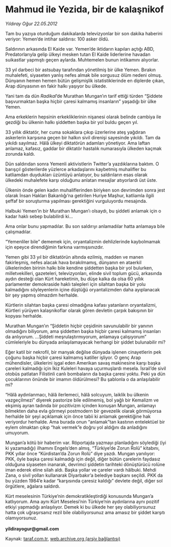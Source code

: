 # Mahmud ile Yezida, bir de kalaşnikof

*Yıldıray Oğur 22.05.2012*

<div class="yazi"><p>Tam bu yazıya oturduğum dakikalarda televizyonlar bir son dakika haberini veriyor: Yemen’de intihar saldırısı: 100 asker öldü. </p>
<p>Saldırının arkasında El Kaide var. Yemen’de iktidarın kapıları açtığı ABD, Predatorlarıyla gelip ülkeyi mesken tutan El Kaide liderlerine havadan suikastlar yapmıştı geçen aylarda. Muhtemelen bunun intikamını alıyorlar. </p>
<p>33 yıl darbeci bir astsubay tarafından yönetilmiş bir ülke Yemen. Bırakın muhalefeti, siyaseten yanlış nefes almak bile sorgusuz ölüm nedeni olmuş. Dünyanın hemen hemen bütün gelişmişlik istatistiklerinde en diplerde çıkan, Arap dünyasının en fakir halkı yaşıyor bu ülkede.</p>
<p>Yani tam da dün <i>Radikal</i>’de Murathan Mungan’ın tarif ettiği türden “Şiddete başvurmaktan başka hiçbir çaresi kalmamış insanların” yaşadığı bir ülke Yemen.</p>
<p>Ama erkeklerin hepsinin erkekliklerinin nişanesi olarak belinde cambiya ile gezdiği bu ülkenin halkı şiddetten başka bir yol buldu geçen yıl. </p>
<p>33 yıllık diktatör, her cuma sokaklara çıkıp üzerlerine ateş yağdıran askerlerin karşısına geçen bir halkın sivil direnişi sayesinde yıkıldı. Tam da yıkıldı sayılmaz. Hâlâ ülkeyi diktatörün adamları yönetiyor. Ama laftan anlamaz, kafasız, gaddar bir diktatör hastalık numarasıyla ülkeden kaçmak zorunda kaldı.</p>
<p>Dün saldırıdan sonra Yemenli aktivistlerin Twitter’a yazdıklarına baktım. O barışçıl gösterilerde yüzlerce arkadaşlarını kaybetmiş muhalifler bu katliamdan duydukları üzüntüyü anlatıyor, bu saldırıların esas olarak ülkedeki muhalefete karşı olduğunu anlatan mesajlar atıyorlardı üst üste. </p>
<p>Ülkenin önde gelen kadın muhaliflerinden biriyken son devrimden sonra jest olarak İnsan Hakları Bakanlığı’na getirilen Huriye Maşhur, katliamla ilgili şeffaf bir soruşturma yapılması gerektiğini vurguluyordu mesajında. </p>
<p>Halbuki Yemen’in bir Murathan Mungan’ı olsaydı, bu şiddeti anlamak için o kadar haklı sebep bulabilirdi ki...</p>
<p>Ama onlar bunu yapmadılar. Bu son saldırıyı anlamadılar hatta anlamaya bile çalışmadılar.</p>
<p>“Yemenliler bile” dememek için, oryantalizmin dehlizlerinde kaybolmamak için epeyce direndiğimin farkına varmışsınızdır. </p>
<p>Yemen gibi 33 yıl bir diktatörün altında ezilmiş, madden ve manen fakirleşmiş, nefes alacak hava bırakılmamış, dünyanın en ataerkil ülkelerinden birinin halkı bile kendine şiddetten başka bir yol bulurken, milletvekilleri, gazeteleri, televizyonları, elinde sivil toplum gücü, arkasında aydın desteği olan Kürt hareketinin, bu düşe kalka da olsa 60 yıllık parlamenter demokraside haklı talepleri için silahtan başka bir yolu kalmadığını söyleyenlerin içine düştüğü oryantalizmden daha ayıplanacak bir şey yapmış olmazdım herhalde. </p>
<p>Kürtlerin silahtan başka çaresi olmadığına kafası yatanların oryantalizmi, Kürtleri yürüyen kalaşnikoflar olarak gören devletin çarpık bakışının bir kopyası herhalde. </p>
<p>Murathan Mungan’ın “Şiddetin hiçbir çeşidinin savunulabilir bir yanının olmadığını biliyorum, ama şiddetten başka hiçbir çaresi kalmamış insanları da anlıyorum. ...Şiddeti meşrulaştırmıyorum, anlamaya çalışıyorum” cümleleriyle bu dünyada anlaşılamayacak herhangi bir şiddet bulunabilir mi?</p>
<p>Eğer katil bir nekrofil, bir manyak değilse dünyada işlenen cinayetlerin pek çoğunu başka hiçbir çaresi kalmamış katiller işliyor. O genç Arap mühendisler, ülkelerini işgal eden Amerikan savaş makinesine karşı başka çareleri kalmadığı için İkiz Kuleleri havaya uçurmuşlardı mesela. İsrail’de sivil otobüs patlatan Filistinli canlı bombaların da başka çaresi yoktu. Peki ya dün çocuklarının önünde bir imamın öldürülmesi? Bu şablonla o da anlaşılabilir mi? </p>
<p>“Hâlâ aydınlanmacı, hâlâ ilerlemeci, hâlâ solcuyum, laiklik bu ülkenin vazgeçilmezi” diyerek pastorize bile edilmemiş, bol yağlı bir Kemalizm ve ekşimiş ayran tadında bir pozitivizm içinden konuşan Mungan, anlamayı bilmekten daha evla görmeyi postmodern bir gevezelik olarak görmüyorsa herhalde bir şeyi açıklamak için önce tabii ki anlamak gerektiğine hak veriyordur herhalde. Ama burada onun “anlamak”tan kastının entelektüel bir eylem olmaktan çıkıp “hak vermek”e doğru yol aldığını da anladığını umuyorum.</p>
<p>Mungan’a kötü bir haberim var. Röportajda yazmayı planladığını söylediği (iyi ki yazamadığı) ilhamını Engels’den almış, “Türkiye’de Zorun Rolü” kitabını, PKK yıllar önce “Kürdistan’da Zorun Rolü” diye yazdı. Mungan yanılıyor: PKK, öyle başka çaresi kalmadığı için değil, diğer bütün çarelerin faydasız olduğuna siyaseten inanarak, devrimci şiddetin tarihteki dönüştürücü rolüne iman ederek eline silah aldı. Başka yollar ve çareler vardı hâlbuki. Mehdi Zana, o sivil yolları kullanarak Diyarbakır’a belediye başkanı seçildi. PKK da bu yüzden 1984’e kadar “karşısında çaresiz kaldığı” devlete değil, diğer sol örgütlere, ağalara saldırdı.</p>
<p>Kürt meselesinin Türkiye’nin demokratikleştirdiği konusunda Mungan’a katlıyorum. Ama aynı Kürt Meselesi’nin Türkiye’nin aydınlarına aynı pozitif etkiyi yapmadığı anlaşılıyor. Demek ki bu ülkede her şey olabiliyorsunuz hatta çok uğraşırsanız rezil bile olabiliyorsunuz ama amasız bir şiddet karşıtı olamıyorsunuz.<br/><br/><b>yildirayogur@gmail.com</b></p>
</div>

Kaynak: [taraf.com.tr](http://www.taraf.com.tr/yildiray-ogur/makale-mahmud-ile-yezida-bir-de-kalasnikof.htm), [web.archive.org (arşiv bağlantısı)](http://web.archive.org/web/20130709162531/http://www.taraf.com.tr/yildiray-ogur/makale-mahmud-ile-yezida-bir-de-kalasnikof.htm)
